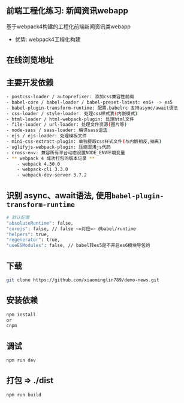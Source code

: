 ## 前端工程化练习: 新闻资讯webapp
基于webpack4构建的工程化前端新闻资讯类webapp
- 优势: webpack4工程化构建


## 在线浏览地址





## 主要开发依赖
```bash
- postcss-loader / autoprefixer: 添加css兼容性前缀
- babel-core / babel-loader / babel-preset-latest: es6+ -> es5
- babel-plugin-transform-runtime: 配置.babelrc 支持async/await语法
- css-loader / style-loader: 处理css样式表(内嵌模式)
- html-loader / html-webpack-plugin: 处理html文件
- file-loader / url-loader: 处理文件资源(图片等)
- node-sass / sass-loader: 编译sass语法
- ejs / ejs-loader: 处理模板文件
- mini-css-extract-plugin: 单独提取css样式文件(与内嵌相反,抽离)
- uglifyjs-webpack-plugin: 压缩混淆js代码
- cross-env: 兼容所有平台动态设置NODE_ENV环境变量
- ** webpack 4 成功打包的版本记录 **
    - webpack 4.30.0
    - webpack-cli 3.3.0
    - webpack-dev-server 3.7.2
```


## 识别 async、await语法, 使用`babel-plugin-transform-runtime`
```bash
# 默认配置
"absoluteRuntime": false,
"corejs": false, // false <=对应=> @babel/runtime
"helpers": true,
"regenerator": true,
"useESModules": false, // babel转es5是不开启es6模块导包的
```


## 下载
```bash
git clone https://github.com/xiaominglin789/demo-news.git
```


## 安装依赖
```bash
npm install
or
cnpm
```


## 调试
```bash
npm run dev
```


## 打包 => ./dist
```bash
npm run build
```

